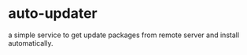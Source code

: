 # auto-updater
a simple service to get update packages from remote server and install automatically.
